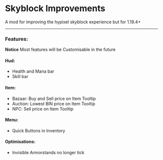# Skyblock Improvements
A mod for improving the hypixel skyblock experience but for 1.19.4+
***
### Features:
**Notice** Most features will be Customisable in the future

#### Hud:
* Health and Mana bar
* Skill bar

#### Item:
* Bazaar: Buy and Sell price on Item Tooltip
* Auction: Lowest BIN price on Item Tooltip
* NPC: Sell price on Item Tooltip

#### Menu:
* Quick Buttons in Inventory

#### Optimisations:
* Invisible Armorstands no longer tick